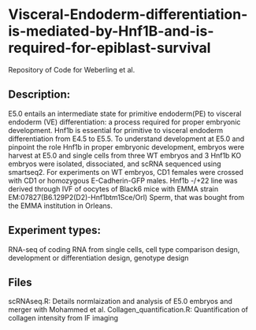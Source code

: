 # Visceral-Endoderm-differentiation-is-mediated-by-Hnf1B-and-is-required-for-epiblast-survival
Repository of Code for Weberling et al. 

## Description:
E5.0 entails an intermediate state for primitive endoderm(PE) to visceral endoderm (VE) differentiation: a process required for proper embryonic development. Hnf1b is essential for primitive to visceral endoderm differentiation from E4.5 to E5.5. To understand development at E5.0 and pinpoint the role Hnf1b in proper embryonic development, embryos were harvest at E5.0 and single cells from three WT embryos and 3 Hnf1b KO embryos were isolated, dissociated, and scRNA sequenced using smartseq2. For experiments on WT embryos, CD1 females were crossed with CD1 or homozygous E-Cadherin-GFP males.  Hnf1b -/+22 line was derived through IVF of oocytes of Black6 mice with EMMA strain EM:07827(B6.129P2(D2)-Hnf1btm1Sce/Orl) Sperm, that was bought from the EMMA institution in Orleans. 

## Experiment types: 
RNA-seq of coding RNA from single cells, cell type comparison design, development or differentiation design, genotype design

## Files
scRNAseq.R: Details normlaization and analysis of E5.0 embryos and merger with Mohammed et al.
Collagen_quantification.R: Quantification of collagen intensity from IF imaging
